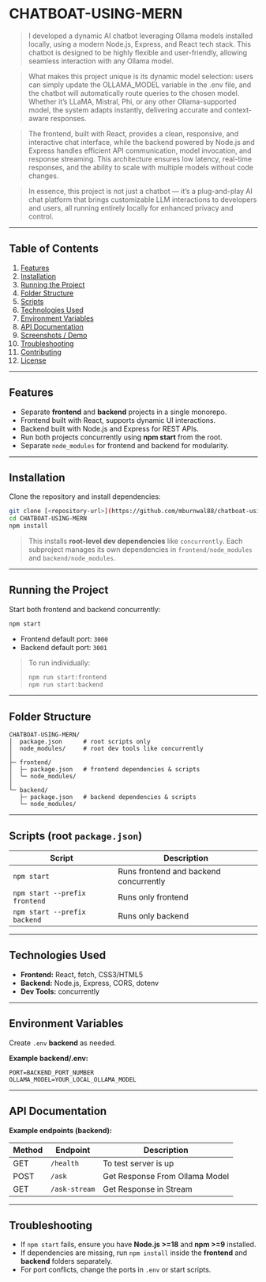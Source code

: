# CHATBOAT-USING-MERN

> I developed a dynamic AI chatbot leveraging Ollama models installed locally, using a modern Node.js, Express, and React tech stack. This chatbot is designed to be highly flexible and user-friendly, allowing seamless interaction with any Ollama model.

> What makes this project unique is its dynamic model selection: users can simply update the OLLAMA_MODEL variable in the .env file, and the chatbot will automatically route queries to the chosen model. Whether it’s LLaMA, Mistral, Phi, or any other Ollama-supported model, the system adapts instantly, delivering accurate and context-aware responses.

> The frontend, built with React, provides a clean, responsive, and interactive chat interface, while the backend powered by Node.js and Express handles efficient API communication, model invocation, and response streaming. This architecture ensures low latency, real-time responses, and the ability to scale with multiple models without code changes.

> In essence, this project is not just a chatbot — it’s a plug-and-play AI chat platform that brings customizable LLM interactions to developers and users, all running entirely locally for enhanced privacy and control.

---

## Table of Contents

1. [Features](#features)
2. [Installation](#installation)
3. [Running the Project](#running-the-project)
4. [Folder Structure](#folder-structure)
5. [Scripts](#scripts)
6. [Technologies Used](#technologies-used)
7. [Environment Variables](#environment-variables)
8. [API Documentation](#api-documentation)
9. [Screenshots / Demo](#screenshots--demo)
10. [Troubleshooting](#troubleshooting)
11. [Contributing](#contributing)
12. [License](#license)

---

## Features

* Separate **frontend** and **backend** projects in a single monorepo.
* Frontend built with React, supports dynamic UI interactions.
* Backend built with Node.js and Express for REST APIs.
* Run both projects concurrently using **npm start** from the root.
* Separate `node_modules` for frontend and backend for modularity.

---

## Installation

Clone the repository and install dependencies:

```bash
git clone [<repository-url>](https://github.com/mburnwal88/chatboat-using-mern.git)
cd CHATBOAT-USING-MERN
npm install
```

> This installs **root-level dev dependencies** like `concurrently`.
> Each subproject manages its own dependencies in `frontend/node_modules` and `backend/node_modules`.

---

## Running the Project

Start both frontend and backend concurrently:

```bash
npm start
```

* Frontend default port: `3000`
* Backend default port: `3001`

> To run individually:
>
> ```bash
> npm run start:frontend
> npm run start:backend
> ```

---

## Folder Structure

```
CHATBOAT-USING-MERN/
│  package.json      # root scripts only
│  node_modules/     # root dev tools like concurrently
│
├─ frontend/
│  ├─ package.json   # frontend dependencies & scripts
│  └─ node_modules/
│
└─ backend/
   ├─ package.json   # backend dependencies & scripts
   └─ node_modules/
```

---

## Scripts (root `package.json`)

| Script                        | Description                            |
| ----------------------------- | -------------------------------------- |
| `npm start`                   | Runs frontend and backend concurrently |
| `npm start --prefix frontend` | Runs only frontend                     |
| `npm start --prefix backend`  | Runs only backend                      |

---

## Technologies Used

* **Frontend:** React, fetch, CSS3/HTML5
* **Backend:** Node.js, Express, CORS, dotenv
* **Dev Tools:** concurrently

---

## Environment Variables

Create `.env` **backend** as needed.

**Example backend/.env:**

```
PORT=BACKEND_PORT_NUMBER
OLLAMA_MODEL=YOUR_LOCAL_OLLAMA_MODEL
```

---

## API Documentation

**Example endpoints (backend):**

| Method | Endpoint         | Description                    |
| ------ | ---------------- | -------------------------------|
| GET    | `/health`        | To test server is up           |
| POST   | `/ask`           | Get Response From Ollama Model |
| GET    | `/ask-stream`    | Get Response in Stream         |



---

## Troubleshooting

* If `npm start` fails, ensure you have **Node.js >=18** and **npm >=9** installed.
* If dependencies are missing, run `npm install` inside the **frontend** and **backend** folders separately.
* For port conflicts, change the ports in `.env` or start scripts.



